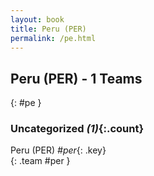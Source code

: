 ```yaml
---
layout: book
title: Peru (PER)
permalink: /pe.html
---
```


## Peru (PER) - 1 Teams
{: #pe }









### Uncategorized _(1)_{:.count}

Peru  (PER)  _#per_{: .key} <br>
{: .team #per }


 
